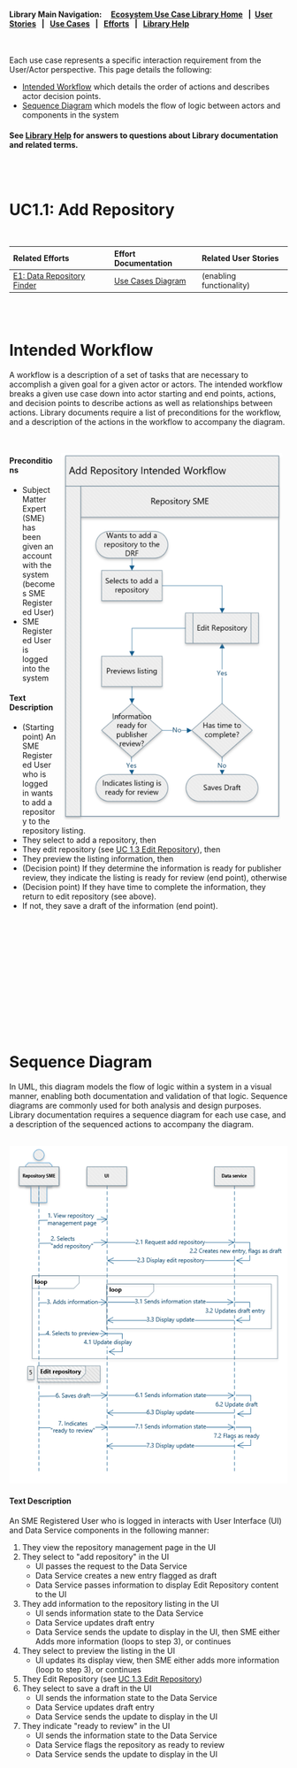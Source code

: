 #### Library Main Navigation: &nbsp; &nbsp;  [Ecosystem Use Case Library Home](https://github.com/NIH-NICHD-Ecosystem) &nbsp; | &nbsp;[User Stories](https://github.com/NIH-NICHD-Ecosystem/UserStories/blob/main/README.md)  &nbsp; | &nbsp; [Use Cases](https://github.com/NIH-NICHD-Ecosystem/UseCases/blob/main/README.md) &nbsp; | &nbsp; [Efforts](https://github.com/NIH-NICHD-Ecosystem/Efforts/blob/main/README.md) &nbsp; | &nbsp; [Library Help](https://github.com/NIH-NICHD-Ecosystem/LibraryHelp/blob/main/README.md)
 
</br>
 
Each use case represents a specific interaction requirement from the User/Actor perspective. This page details the following:
- [Intended Workflow](#intended-workflow) which details the order of actions and describes actor decision points.
- [Sequence Diagram](#sequence-diagram) which models the flow of logic between actors and components in the system 
 
#### See [Library Help](https://github.com/NIH-NICHD-Ecosystem/LibraryHelp/blob/main/README.md) for answers to questions about Library documentation and related terms.
 
<br/><br/>
 
# UC1.1: Add Repository
 
<br/>
 
| Related Efforts | Effort Documentation | Related User Stories 
| :-------------  | :------------- | :-----|
| [E1: Data Repository Finder](https://github.com/NIH-NICHD-Ecosystem/E1_Data-Repository-Finder/blob/main/README.md) | [Use Cases Diagram](https://github.com/NIH-NICHD-Ecosystem/E1_Data-Repository-Finder/blob/main/Documentation/Use-Cases-Overview.md) | (enabling functionality)
 
<br/><br/>
 
# Intended Workflow

A workflow is a description of a set of tasks that are necessary to accomplish a given goal for a given actor or actors. The intended workflow breaks a given use case down into actor starting and end points, actions, and decision points to describe actions as well as relationships between actions. Library documents require a list of preconditions for the workflow, and a description of the actions in the workflow to accompany the diagram. 
</br></br></br>

<img src="https://github.com/NIH-NICHD-Ecosystem/E1_Data-Repository-Finder/blob/main/Documentation/1_Use-Cases/Assets/UC1.1_Add-Repository-Intended-Workflow.PNG" alt="Intended workflow for the Add Repository use case." align="right" hspace="10" width="400px">
 
#### Preconditions
- Subject Matter Expert (SME) has been given an account with the system (becomes SME Registered User)
- SME Registered User is logged into the system
 
 
#### Text Description
 
- (Starting point) An SME Registered User who is logged in wants to add a repository to the repository listing.
- They select to add a repository, then
- They edit repository (see [UC 1.3 Edit Repository](https://github.com/NIH-NICHD-Ecosystem/E1_Data-Repository-Finder/blob/main/Documentation/1_Use-Cases/Pages/UC1.3-EditRepository.md)), then
- They preview the listing information, then
- (Decision point) If they determine the information is ready for publisher review, they indicate the listing is ready for review (end point), otherwise
- (Decision point) If they have time to complete the information, they return to edit repository (see above).
- If not, they save a draft of the information (end point). 

<br/><br/><br/><br/><br/><br/><br/><br/><br/><br/><br/><br/>
 
# Sequence Diagram
In UML, this diagram models the flow of logic within a system in a visual manner, enabling both documentation and validation of that logic. Sequence diagrams are commonly used for both analysis and design purposes. Library documentation requires a sequence diagram for each use case, and a description of the sequenced actions to accompany the diagram.  
</br>

<p align="center"><img src="https://github.com/NIH-NICHD-Ecosystem/E1_Data-Repository-Finder/blob/main/Documentation/1_Use-Cases/Assets/UC1.1_Add-Repository-Sequence-Diagram.PNG" alt="Sequence diagram for the Add Repository use case. Text description describes the workflow steps."width="600px"></p>
 
#### Text Description 
 
An SME Registered User who is logged in interacts with User Interface (UI) and Data Service components in the following manner:
1. They view the repository management page in the UI
2. They select to "add repository" in the UI
    - UI passes the request to the Data Service
    - Data Service creates a new entry flagged as draft
    - Data Service passes information to display Edit Repository content to the UI
3. They add information to the repository listing in the UI
    - UI sends information state to the Data Service
    - Data Service updates draft entry
    - Data Service sends the update to display in the UI, then SME either Adds more information (loops to step 3), or continues
4. They select to preview the listing in the UI
    - UI updates its display view, then SME either adds more information (loop to step 3), or continues
5.  They Edit Repository (see [UC 1.3 Edit Repository](https://github.com/NIH-NICHD-Ecosystem/E1_Data-Repository-Finder/blob/main/Documentation/1_Use-Cases/Pages/UC1.3-EditRepository.md))
6. They select  to save a draft in the UI
    - UI sends the information state to the Data Service
    - Data Service updates draft entry
    - Data Service sends the update to display in the UI
7. They indicate "ready to review" in the UI
    - UI sends the information state to the Data Service
    - Data Service flags the repository as ready to review
    - Data Service sends the update to display in the UI



